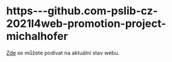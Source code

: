 # https---github.com-pslib-cz-2021l4web-promotion-project-michalhofer
[Zde](https://michalhofer.github.io/https---github.com-pslib-cz-2021l4web-promotion-project-michalhofer/) se můžete podívat na aktuální stav webu.
